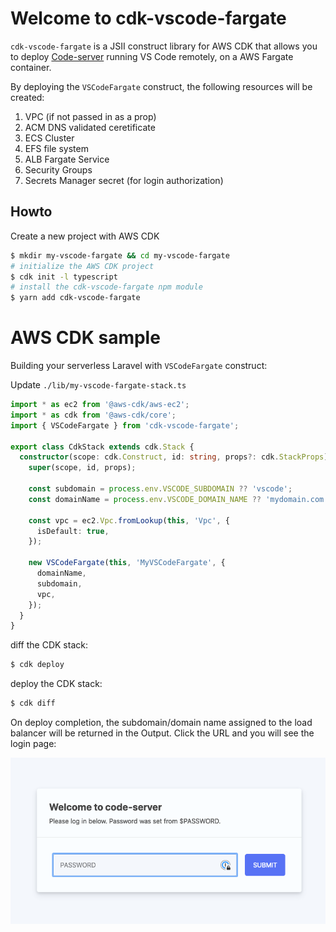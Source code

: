 
# Welcome to cdk-vscode-fargate

`cdk-vscode-fargate` is a JSII construct library for AWS CDK that allows you to deploy [Code-server](https://github.com/orgs/linuxserver/packages/container/package/code-server) running VS Code remotely, on a AWS Fargate container.

By deploying the `VSCodeFargate` construct, the following resources will be created:

1. VPC (if not passed in as a prop)
2. ACM DNS validated ceretificate
3. ECS Cluster
4. EFS file system
5. ALB Fargate Service
6. Security Groups
7. Secrets Manager secret (for login authorization)

## Howto

Create a new project with AWS CDK

```sh
$ mkdir my-vscode-fargate && cd my-vscode-fargate
# initialize the AWS CDK project
$ cdk init -l typescript
# install the cdk-vscode-fargate npm module
$ yarn add cdk-vscode-fargate
```

# AWS CDK sample

Building your serverless Laravel with `VSCodeFargate` construct:

Update `./lib/my-vscode-fargate-stack.ts`

```ts
import * as ec2 from '@aws-cdk/aws-ec2';
import * as cdk from '@aws-cdk/core';
import { VSCodeFargate } from 'cdk-vscode-fargate';

export class CdkStack extends cdk.Stack {
  constructor(scope: cdk.Construct, id: string, props?: cdk.StackProps) {
    super(scope, id, props);

    const subdomain = process.env.VSCODE_SUBDOMAIN ?? 'vscode';
    const domainName = process.env.VSCODE_DOMAIN_NAME ?? 'mydomain.com';

    const vpc = ec2.Vpc.fromLookup(this, 'Vpc', {
      isDefault: true,
    });

    new VSCodeFargate(this, 'MyVSCodeFargate', {
      domainName,
      subdomain,
      vpc,
    });
  }
}
```

diff the CDK stack:

```sh
$ cdk deploy
```

deploy the CDK stack:

```sh
$ cdk diff
```

On deploy completion, the subdomain/domain name assigned to the load balancer will be returned in the Output. Click the URL and you will see the login page:

![vscode-fargate-login](./images/vscode-fargate-login.png)

